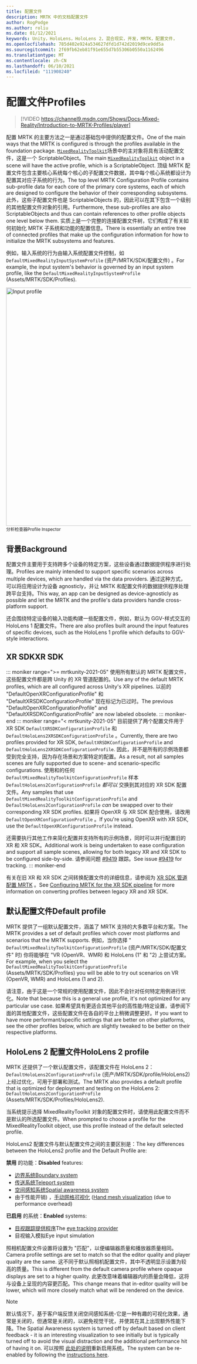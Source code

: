 ```yaml
---
title: 配置文件
description: MRTK 中的文档配置文件
author: RogPodge
ms.author: roliu
ms.date: 01/12/2021
keywords: Unity，HoloLens，HoloLens 2，混合现实，开发，MRTK，配置文件，
ms.openlocfilehash: 785d402e924a534627dfd1d742d2019d9ce9dd5a
ms.sourcegitcommit: 2f69fb62eb81f91e655d7b55306b0550a1162496
ms.translationtype: MT
ms.contentlocale: zh-CN
ms.lasthandoff: 06/10/2021
ms.locfileid: "111908240"
---
```

# <a name="profiles"></a><span data-ttu-id="29600-104">配置文件</span><span class="sxs-lookup"><span data-stu-id="29600-104">Profiles</span></span>

> [!VIDEO https://channel9.msdn.com/Shows/Docs-Mixed-Reality/Introduction-to-MRTK-Profiles/player]

<span data-ttu-id="29600-105">配置 MRTK 的主要方法之一是通过基础包中提供的配置文件。</span><span class="sxs-lookup"><span data-stu-id="29600-105">One of the main ways that the MRTK is configured is through the profiles available in the foundation package.</span></span> <span data-ttu-id="29600-106">[`MixedRealityToolkit`](xref:Microsoft.MixedReality.Toolkit.MixedRealityToolkit)场景中的主对象将具有活动配置文件，这是一个 ScriptableObject。</span><span class="sxs-lookup"><span data-stu-id="29600-106">The main [`MixedRealityToolkit`](xref:Microsoft.MixedReality.Toolkit.MixedRealityToolkit) object in a scene will have the active profile, which is a ScriptableObject.</span></span> <span data-ttu-id="29600-107">顶级 MRTK 配置文件包含主要核心系统每个核心的子配置文件数据，其中每个核心系统都设计为配置其对应子系统的行为。</span><span class="sxs-lookup"><span data-stu-id="29600-107">The top level MRTK Configuration Profile contains sub-profile data for each core of the primary core systems, each of which are designed to configure the behavior of their corresponding subsystems.</span></span> <span data-ttu-id="29600-108">此外，这些子配置文件也是 ScriptableObjects 的，因此可以在其下包含一个级别的其他配置文件对象的引用。</span><span class="sxs-lookup"><span data-stu-id="29600-108">Furthermore, these sub-profiles are also ScriptableObjects and thus can contain references to other profile objects one level below them.</span></span> <span data-ttu-id="29600-109">实质上是一个完整的连接配置文件树，它们构成了有关如何初始化 MRTK 子系统和功能的配置信息。</span><span class="sxs-lookup"><span data-stu-id="29600-109">There is essentially an entire tree of connected profiles that make up the configuration information for how to initialize the MRTK subsystems and features.</span></span>

<span data-ttu-id="29600-110">例如，输入系统的行为由输入系统配置文件控制，如 `DefaultMixedRealityInputSystemProfile` (资产/MRTK/SDK/配置文件) 。</span><span class="sxs-lookup"><span data-stu-id="29600-110">For example, the input system's behavior is governed by an input system profile, like the `DefaultMixedRealityInputSystemProfile` (Assets/MRTK/SDK/Profiles).</span></span>

<img src="../images/profiles/input_profile.png" width="650px" alt="Input profile" style="display:block;">
<span data-ttu-id="29600-111"><sup>分析检查器</sup></span><span class="sxs-lookup"><span data-stu-id="29600-111"><sup>Profile Inspector</sup></span></span>

## <a name="background"></a><span data-ttu-id="29600-112">背景</span><span class="sxs-lookup"><span data-stu-id="29600-112">Background</span></span>

<span data-ttu-id="29600-113">配置文件主要用于支持跨多个设备的特定方案，这些设备通过数据提供程序进行处理。</span><span class="sxs-lookup"><span data-stu-id="29600-113">Profiles are mainly intended to support specific scenarios across multiple devices, which are handled via the data providers.</span></span> <span data-ttu-id="29600-114">通过这种方式，可以将应用设计为设备 agnosticly，并让 MRTK 和配置文件的数据提供程序处理跨平台支持。</span><span class="sxs-lookup"><span data-stu-id="29600-114">This way, an app can be designed as device-agnosticly as possible and let the MRTK and the profile's data providers handle cross-platform support.</span></span>

<span data-ttu-id="29600-115">还会围绕特定设备的输入功能构建一些配置文件，例如，默认为 GGV-样式交互的 HoloLens 1 配置文件。</span><span class="sxs-lookup"><span data-stu-id="29600-115">There are also profiles built around the input features of specific devices, such as the HoloLens 1 profile which defaults to GGV-style interactions.</span></span>

## <a name="xr-sdk"></a><span data-ttu-id="29600-116">XR SDK</span><span class="sxs-lookup"><span data-stu-id="29600-116">XR SDK</span></span>

::: moniker range=">= mrtkunity-2021-05"
<span data-ttu-id="29600-117">使用所有默认的 MRTK 配置文件，这些配置文件都是跨 Unity 的 XR 管道配置的。</span><span class="sxs-lookup"><span data-stu-id="29600-117">Use any of the default MRTK profiles, which are all configured across Unity's XR pipelines.</span></span> <span data-ttu-id="29600-118">以前的 "DefaultOpenXRConfigurationProfile" 和 "DefaultXRSDKConfigurationProfile" 现在标记为已过时。</span><span class="sxs-lookup"><span data-stu-id="29600-118">The previous "DefaultOpenXRConfigurationProfile" and "DefaultXRSDKConfigurationProfile" are now labeled obsolete.</span></span>
::: moniker-end
::: moniker range="< mrtkunity-2021-05"
<span data-ttu-id="29600-119">目前提供了两个配置文件用于 XR SDK `DefaultXRSDKConfigurationProfile` 和 `DefaultHoloLens2XRSDKConfigurationProfile` 。</span><span class="sxs-lookup"><span data-stu-id="29600-119">Currently, there are two profiles provided for XR SDK, `DefaultXRSDKConfigurationProfile` and `DefaultHoloLens2XRSDKConfigurationProfile`.</span></span> <span data-ttu-id="29600-120">因此，并不是所有的示例场景都受到完全支持，因为存在场景和方案特定的配置。</span><span class="sxs-lookup"><span data-stu-id="29600-120">As a result, not all samples scenes are fully supported due to scene- and scenario-specific configurations.</span></span> <span data-ttu-id="29600-121">使用和的任何 `DefaultMixedRealityToolkitConfigurationProfile` 样本 `DefaultHoloLens2ConfigurationProfile` _都可以_ 交换到其对应的 XR SDK 配置文件。</span><span class="sxs-lookup"><span data-stu-id="29600-121">Any samples that use `DefaultMixedRealityToolkitConfigurationProfile` and `DefaultHoloLens2ConfigurationProfile` _can_ be swapped over to their corresponding XR SDK profiles.</span></span> <span data-ttu-id="29600-122">如果将 OpenXR 与 XR SDK 配合使用，请改用 `DefaultOpenXRConfigurationProfile` 。</span><span class="sxs-lookup"><span data-stu-id="29600-122">If you're using OpenXR with XR SDK, use the `DefaultOpenXRConfigurationProfile` instead.</span></span>

<span data-ttu-id="29600-123">还需要执行其他工作来简化配置并支持所有的示例场景，同时可以并行配置旧的 XR 和 XR SDK。</span><span class="sxs-lookup"><span data-stu-id="29600-123">Additional work is being undertaken to ease configuration and support all sample scenes, allowing for both legacy XR and XR SDK to be configured side-by-side.</span></span> <span data-ttu-id="29600-124">请参阅问题 [#9419](https://github.com/microsoft/MixedRealityToolkit-Unity/issues/9419) 跟踪。</span><span class="sxs-lookup"><span data-stu-id="29600-124">See issue [#9419](https://github.com/microsoft/MixedRealityToolkit-Unity/issues/9419) for tracking.</span></span>
::: moniker-end

<span data-ttu-id="29600-125">有关在旧 XR 和 XR SDK 之间转换配置文件的详细信息，请参阅为 [XR SDK 管道配置 MRTK](../../configuration/getting-started-with-mrtk-and-xrsdk.md#configuring-mrtk-for-the-xr-sdk-pipeline) 。</span><span class="sxs-lookup"><span data-stu-id="29600-125">See [Configuring MRTK for the XR SDK pipeline](../../configuration/getting-started-with-mrtk-and-xrsdk.md#configuring-mrtk-for-the-xr-sdk-pipeline) for more information on converting profiles between legacy XR and XR SDK.</span></span>

## <a name="default-profile"></a><span data-ttu-id="29600-126">默认配置文件</span><span class="sxs-lookup"><span data-stu-id="29600-126">Default profile</span></span>

<span data-ttu-id="29600-127">MRTK 提供了一组默认配置文件，涵盖了 MRTK 支持的大多数平台和方案。</span><span class="sxs-lookup"><span data-stu-id="29600-127">The MRTK provides a set of default profiles which cover most platforms and scenarios that the MRTK supports.</span></span> <span data-ttu-id="29600-128">例如，当你选择 " `DefaultMixedRealityToolkitConfigurationProfile` (资产/MRTK/SDK/配置文件" 时) 你将能够在 "VR (OpenVR、WMR) 和 HoloLens (1" 和 "2) 上尝试方案。</span><span class="sxs-lookup"><span data-stu-id="29600-128">For example, when you select the `DefaultMixedRealityToolkitConfigurationProfile` (Assets/MRTK/SDK/Profiles) you will be able to try out scenarios on VR (OpenVR, WMR) and HoloLens (1 and 2).</span></span>

<span data-ttu-id="29600-129">请注意，由于这是一个常规的使用配置文件，因此不会针对任何特定用例进行优化。</span><span class="sxs-lookup"><span data-stu-id="29600-129">Note that because this is a general use profile, it's not optimized for any particular use case.</span></span> <span data-ttu-id="29600-130">如果希望具有更适合其他平台的高性能/特定设置，请参阅下面的其他配置文件，这些配置文件在各自的平台上稍微调整更好。</span><span class="sxs-lookup"><span data-stu-id="29600-130">If you want to have more performant/specific settings that are better on other platforms, see the other profiles below, which are slightly tweaked to be better on their respective platforms.</span></span>

## <a name="hololens-2-profile"></a><span data-ttu-id="29600-131">HoloLens 2 配置文件</span><span class="sxs-lookup"><span data-stu-id="29600-131">HoloLens 2 profile</span></span>

<span data-ttu-id="29600-132">MRTK 还提供了一个默认配置文件，该配置文件在 HoloLens 2： `DefaultHoloLens2ConfigurationProfile` (资产/MRTK/SDK/profile/HoloLens2) 上经过优化，可用于部署和测试。</span><span class="sxs-lookup"><span data-stu-id="29600-132">The MRTK also provides a default profile that is optimized for deployment and testing on the HoloLens 2: `DefaultHoloLens2ConfigurationProfile` (Assets/MRTK/SDK/Profiles/HoloLens2).</span></span>

<span data-ttu-id="29600-133">当系统提示选择 MixedRealityToolkit 对象的配置文件时，请使用此配置文件而不是默认的所选配置文件。</span><span class="sxs-lookup"><span data-stu-id="29600-133">When prompted to choose a profile for the MixedRealityToolkit object, use this profile instead of the default selected profile.</span></span>

<span data-ttu-id="29600-134">HoloLens2 配置文件与默认配置文件之间的主要区别是：</span><span class="sxs-lookup"><span data-stu-id="29600-134">The key differences between the HoloLens2 profile and the Default Profile are:</span></span>

<span data-ttu-id="29600-135">**禁用** 的功能：</span><span class="sxs-lookup"><span data-stu-id="29600-135">**Disabled** features:</span></span>

- [<span data-ttu-id="29600-136">边界系统</span><span class="sxs-lookup"><span data-stu-id="29600-136">Boundary system</span></span>](../boundary/boundary-system-getting-started.md)
- [<span data-ttu-id="29600-137">传送系统</span><span class="sxs-lookup"><span data-stu-id="29600-137">Teleport system</span></span>](../teleport-system/teleport-system.md)
- [<span data-ttu-id="29600-138">空间感知系统</span><span class="sxs-lookup"><span data-stu-id="29600-138">Spatial awareness system</span></span>](../spatial-awareness/spatial-awareness-getting-started.md)
- <span data-ttu-id="29600-139">由于性能开销) ，[手动网格可视化](../input/hand-tracking.md) (</span><span class="sxs-lookup"><span data-stu-id="29600-139">[Hand mesh visualization](../input/hand-tracking.md) (due to performance overhead)</span></span>

<span data-ttu-id="29600-140">**已启用** 的系统：</span><span class="sxs-lookup"><span data-stu-id="29600-140">**Enabled** systems:</span></span>

- <span data-ttu-id="29600-141">[目视跟踪提供程序](../input/eye-tracking/eye-tracking-main.md)</span><span class="sxs-lookup"><span data-stu-id="29600-141">The [eye tracking provider](../input/eye-tracking/eye-tracking-main.md)</span></span>
- <span data-ttu-id="29600-142">目视输入模拟</span><span class="sxs-lookup"><span data-stu-id="29600-142">Eye input simulation</span></span>

<span data-ttu-id="29600-143">照相机配置文件设置将设置为 "匹配"，以便编辑器质量和播放器质量相同。</span><span class="sxs-lookup"><span data-stu-id="29600-143">Camera profile settings are set to match so that the editor quality and player quality are the same.</span></span> <span data-ttu-id="29600-144">这不同于默认照相机配置文件，其中不透明显示设置为较高的质量。</span><span class="sxs-lookup"><span data-stu-id="29600-144">This is different from the default camera profile where opaque displays are set to a higher quality.</span></span> <span data-ttu-id="29600-145">此更改意味着编辑器内的质量会降低，这将与设备上呈现的内容更匹配。</span><span class="sxs-lookup"><span data-stu-id="29600-145">This change means that in-editor quality will be lower, which will more closely match what will be rendered on the device.</span></span>

> [!NOTE]
> <span data-ttu-id="29600-146">默认情况下，基于客户端反馈关闭空间感知系统-它是一种有趣的可视化效果，通常是关闭的，但通常是关闭的，以避免视觉干扰，并使其在其上出现额外性能下降。</span><span class="sxs-lookup"><span data-stu-id="29600-146">The Spatial Awareness system is turned off by default based on client feedback - it is an interesting visualization to see initially but is typically turned off to avoid the visual distraction and the additional performance hit of having it on.</span></span> <span data-ttu-id="29600-147">可以按照 [此处的说明](../spatial-awareness/spatial-awareness-getting-started.md)重新启用系统。</span><span class="sxs-lookup"><span data-stu-id="29600-147">The system can be re-enabled by following the [instructions here](../spatial-awareness/spatial-awareness-getting-started.md).</span></span>
